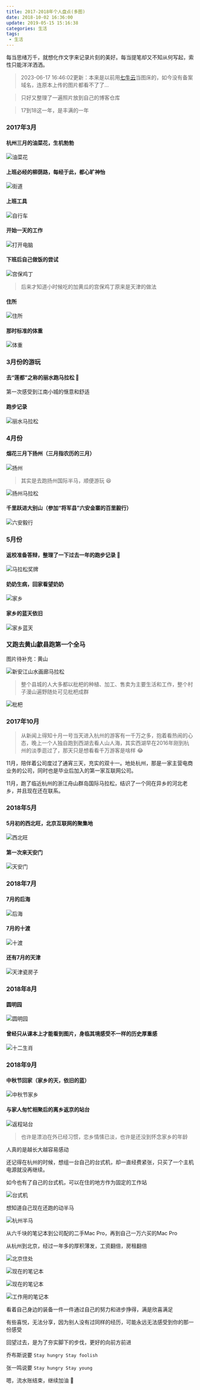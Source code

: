 ```yaml
---
title: 2017-2018年个人盘点(多图)
date: 2018-10-02 16:36:00
update: 2019-05-15 15:16:38
categories: 生活
tags:
 - 生活
---
```


每当思绪万千，就想化作文字来记录片刻的美好。每当提笔却又不知从何写起，索性只能洋洋洒洒。

<!--more-->

> 2023-06-17 16:46:02更新：本来是以前用[七牛云](portal.qiniu.com)当图床的，如今没有备案域名，连原本上传的图片都看不了了...

> 只好又整理了一遍照片放到自己的博客仓库

> 17到18这一年，是丰满的一年

### 2017年3月

#### 杭州三月的油菜花，生机勃勃

![油菜花](/img/post/2017-2018/youcaihua.jpeg)

#### 上班必经的柳荫路，每经于此，都心旷神怡

![街道](/img/post/2017-2018/road.jpeg)

#### 上班工具

![自行车](/img/post/2017-2018/bicycle.jpeg)

#### 开始一天的工作

![打开电脑](/img/post/2017-2018/work.jpeg)

#### 下班后自己做饭的尝试

![宫保鸡丁](/img/post/2017-2018/food.jpeg)

> 后来才知道小时候吃的加黄瓜的宫保鸡丁原来是天津的做法

#### 住所

![住所](/img/post/2017-2018/apartment.jpeg)

#### 那时标准的体重

![体重](/img/post/2017-2018/weight.jpeg)

### 3月份的游玩

#### 去“莲都”之称的丽水跑马拉松 :runner: 

第一次感受到江南小城的惬意和舒适

#### 跑步记录

![丽水马拉松](/img/post/2017-2018/lishui.jpeg)

### 4月份

#### 烟花三月下扬州（三月指农历的三月）

![扬州](/img/post/2017-2018/yangzhou.jpeg)

> 其实是去跑扬州国际半马，顺便游玩 :satisfied:

![扬州马拉松](/img/post/2017-2018/yangzhou.jpeg)

#### 千里跃进大别山（参加“将军县”六安金寨的百里毅行）

![六安毅行](/img/post/2017-2018/liuanhiking.jpeg)

### 5月份

#### 返校准备答辩，整理了一下过去一年的跑步记录 :runner: 

![马拉松奖牌](/img/post/2017-2018/marathon_award.jpeg)

#### 奶奶生病，回家看望奶奶

![家乡](/img/post/2017-2018/hospital.jpeg)

#### 家乡的蓝天依旧

![家乡蓝天](/img/post/2017-2018/blue_sky.jpeg)

### 又跑去黄山歙县跑第一个全马

图片待补充：黄山

![新安江山水画廊马拉松](/img/post/2017-2018/huangshan.jpeg)

> 整个县城的人大多都以枇杷的种植、加工、售卖为主要生活和工作，整个村子漫山遍野随处可见枇杷成群

![枇杷](/img/post/2017-2018/pipa.jpeg)

### 2017年10月

> 从新闻上得知十月一号当天进入杭州的游客有一千万之多，抱着看热闹的心态，晚上一个人独自跑到西湖去看人山人海，其实西湖早在2016年刚到杭州的淡季逛过了，那天只是想看看千万游客是啥样 :joy: 

11月，陪伴着公司度过了通宵三天，充实的双十一。地处杭州，那是一家主营电商业务的公司，同时也是毕业后加入的第一家互联网公司。

11月，跑了临近杭州的浙江舟山群岛国际马拉松，结识了一个同在异乡的河北老乡，并且现在还在联系。

### 2018年5月

#### 5月初的西北旺，北京互联网的聚集地

![西北旺](/img/post/2017-2018/xibeiwang.jpeg)

#### 第一次来天安门

![天安门](/img/post/2017-2018/tiananmen.jpeg)

### 2018年7月

#### 7月的后海

![后海](/img/post/2017-2018/houhai.jpeg)

#### 7月的十渡

![十渡](/img/post/2017-2018/shidu.jpeg)

#### 还有7月的天津

![天津瓷房子](/img/post/2017-2018/tianjin.jpeg)

### 2018年8月

#### 圆明园

![圆明园](/img/post/2017-2018/yuanmingyuan.jpeg)

#### 曾经只从课本上才能看到图片，身临其境感受不一样的历史厚重感

![十二生肖](/img/post/2017-2018/shengxiao.jpeg)

### 2018年9月

#### 中秋节回家（家乡的天，依旧的蓝）

![中秋节家乡](/img/post/2017-2018/zhongqiu.jpeg)

#### 与家人匆忙相聚后的离乡返京的站台

![返程站台](/img/post/2017-2018/station.jpeg)

> 也许是漂泊在外已经习惯，恋乡情愫已淡，也许是还没到怀念家乡的年龄

人真的是越长大越容易感动

还记得在杭州的时候，想组一台自己的台式机，却一直经费紧张，只买了一个主机电源就没再继续。

如今也有了自己的台式机，可以在住的地方作为固定的工作站

![台式机](/img/post/2017-2018/taishiji.jpeg)

想知道自己现在还跑的动半马

![杭州半马](/img/post/2017-2018/hangzhou_run.jpeg)

从六千块的笔记本到公司配的二手Mac Pro，再到自己一万六买的Mac Pro

从杭州到北京，经过一年多的厚积薄发，工资翻倍，房租翻倍

![北京住处](/img/post/2017-2018/beijing_apartment.jpeg)

![现在的笔记本](/img/post/2017-2018/my_computer.jpeg)

![现在的笔记本](/img/post/2017-2018/computer.jpeg)

![工作用的笔记本](/img/post/2017-2018/work_computer.jpeg)

看着自己身边的装备一件一件通过自己的努力和进步挣得，满是欣喜满足

有些喜悦，无法分享，因为别人没有过同样的经历，可能永远无法感受到你的那一份感受

回望过去，是为了夯实脚下的步伐，更好的向前方前进

乔布斯说要 `Stay hungry Stay foolish`

张一鸣说要 `Stay hungry Stay young`

嗯，流水账结束，继续加油 :muscle: